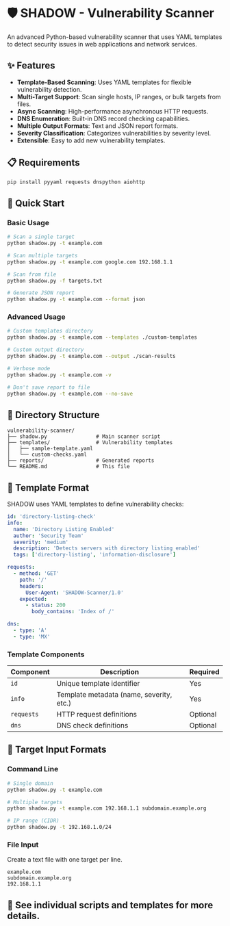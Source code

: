 # 🛡️ SHADOW - Vulnerability Scanner

An advanced Python-based vulnerability scanner that uses YAML templates to detect security issues in web applications and network services.

## ✨ Features

- **Template-Based Scanning**: Uses YAML templates for flexible vulnerability detection.
- **Multi-Target Support**: Scan single hosts, IP ranges, or bulk targets from files.
- **Async Scanning**: High-performance asynchronous HTTP requests.
- **DNS Enumeration**: Built-in DNS record checking capabilities.
- **Multiple Output Formats**: Text and JSON report formats.
- **Severity Classification**: Categorizes vulnerabilities by severity level.
- **Extensible**: Easy to add new vulnerability templates.

## 📋 Requirements

```bash
pip install pyyaml requests dnspython aiohttp
```

## 🚀 Quick Start

### Basic Usage

```bash
# Scan a single target
python shadow.py -t example.com

# Scan multiple targets
python shadow.py -t example.com google.com 192.168.1.1

# Scan from file
python shadow.py -f targets.txt

# Generate JSON report
python shadow.py -t example.com --format json
```

### Advanced Usage

```bash
# Custom templates directory
python shadow.py -t example.com --templates ./custom-templates

# Custom output directory
python shadow.py -t example.com --output ./scan-results

# Verbose mode
python shadow.py -t example.com -v

# Don't save report to file
python shadow.py -t example.com --no-save
```

## 📁 Directory Structure

```
vulnerability-scanner/
├── shadow.py                # Main scanner script
├── templates/               # Vulnerability templates
│   ├── sample-template.yaml
│   └── custom-checks.yaml
├── reports/                 # Generated reports
└── README.md                # This file
```

## 📝 Template Format

SHADOW uses YAML templates to define vulnerability checks:

```yaml
id: 'directory-listing-check'
info:
  name: 'Directory Listing Enabled'
  author: 'Security Team'
  severity: 'medium'
  description: 'Detects servers with directory listing enabled'
  tags: ['directory-listing', 'information-disclosure']

requests:
  - method: 'GET'
    path: '/'
    headers:
      User-Agent: 'SHADOW-Scanner/1.0'
    expected:
      - status: 200
        body_contains: 'Index of /'

dns:
  - type: 'A'
  - type: 'MX'
```

### Template Components

| Component  | Description                            | Required |
|------------|----------------------------------------|----------|
| `id`       | Unique template identifier             | Yes      |
| `info`     | Template metadata (name, severity, etc.) | Yes    |
| `requests` | HTTP request definitions               | Optional |
| `dns`      | DNS check definitions                  | Optional |

## 🎯 Target Input Formats

### Command Line

```bash
# Single domain
python shadow.py -t example.com

# Multiple targets
python shadow.py -t example.com 192.168.1.1 subdomain.example.org

# IP range (CIDR)
python shadow.py -t 192.168.1.0/24
```

### File Input

Create a text file with one target per line.

```
example.com
subdomain.example.org
192.168.1.1
```

## 📖 See individual scripts and templates for more details.
